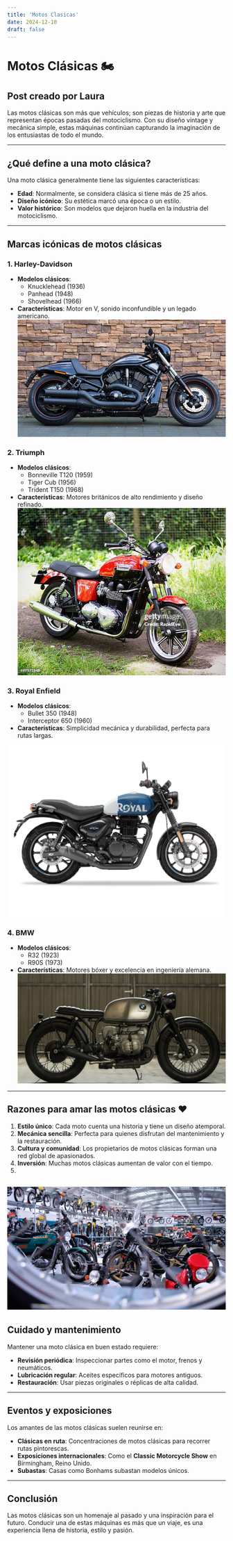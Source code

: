```yaml
---
title: 'Motos Clasicas'
date: 2024-12-10
draft: false
---
```


# Motos Clásicas 🏍️
## Post creado por Laura
Las motos clásicas son más que vehículos; son piezas de historia y arte que representan épocas pasadas del motociclismo. Con su diseño vintage y mecánica simple, estas máquinas continúan capturando la imaginación de los entusiastas de todo el mundo.

---

## ¿Qué define a una moto clásica?  
Una moto clásica generalmente tiene las siguientes características:  
- **Edad**: Normalmente, se considera clásica si tiene más de 25 años.  
- **Diseño icónico**: Su estética marcó una época o un estilo.  
- **Valor histórico**: Son modelos que dejaron huella en la industria del motociclismo.  

---

## Marcas icónicas de motos clásicas

### 1. **Harley-Davidson**
- **Modelos clásicos**: 
  - Knucklehead (1936)
  - Panhead (1948)
  - Shovelhead (1966)
- **Características**: Motor en V, sonido inconfundible y un legado americano.  
 ![image](./harley-davidson-night-rod.jpg)


### 2. **Triumph**
- **Modelos clásicos**: 
  - Bonneville T120 (1959)
  - Tiger Cub (1956)
  - Trident T150 (1968)
- **Características**: Motores británicos de alto rendimiento y diseño refinado.  
 ![image](./triumph.jpg)


### 3. **Royal Enfield**
- **Modelos clásicos**: 
  - Bullet 350 (1948)
  - Interceptor 650 (1960)
- **Características**: Simplicidad mecánica y durabilidad, perfecta para rutas largas.  

 ![image](./motorcycle-landing.jpg)

### 4. **BMW**
- **Modelos clásicos**: 
  - R32 (1923)
  - R90S (1973)
- **Características**: Motores bóxer y excelencia en ingeniería alemana.  
 ![image](./motos-BMW-antiguas-1-1024x539.jpg)
---

## Razones para amar las motos clásicas ❤️
1. **Estilo único**: Cada moto cuenta una historia y tiene un diseño atemporal.  
2. **Mecánica sencilla**: Perfecta para quienes disfrutan del mantenimiento y la restauración.  
3. **Cultura y comunidad**: Los propietarios de motos clásicas forman una red global de apasionados.  
4. **Inversión**: Muchas motos clásicas aumentan de valor con el tiempo.  
5. 
 ![image](./exposicion.jpg)
---

## Cuidado y mantenimiento
Mantener una moto clásica en buen estado requiere:  
- **Revisión periódica**: Inspeccionar partes como el motor, frenos y neumáticos.  
- **Lubricación regular**: Aceites específicos para motores antiguos.  
- **Restauración**: Usar piezas originales o réplicas de alta calidad.  

---

## Eventos y exposiciones
Los amantes de las motos clásicas suelen reunirse en:  
- **Clásicas en ruta**: Concentraciones de motos clásicas para recorrer rutas pintorescas.  
- **Exposiciones internacionales**: Como el **Classic Motorcycle Show** en Birmingham, Reino Unido.  
- **Subastas**: Casas como Bonhams subastan modelos únicos.  

---

## Conclusión  
Las motos clásicas son un homenaje al pasado y una inspiración para el futuro. Conducir una de estas máquinas es más que un viaje, es una experiencia llena de historia, estilo y pasión.
